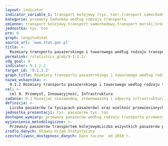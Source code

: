 ```yaml
---
layout: indicator
indicator_variable_1: transport kolejowy (tys. ton),transport samochodowy (tys. ton),transport morski (tys. ton),śródlądowy transport wodny (tys. ton),transport lotniczy (tys. ton)
kategorie: przewozy ładunków według rodzaju transportu
zmienne: transport kolejowy,transport samochodowy,transport morski,śródlądowy transport wodny,transport lotniczy
jednostka: tys. ton
pre: 0
graph: longitudinal
source_url: 'www.stat.gov.pl'
title: >-
  Rozmiary transportu pasażerskiego i towarowego według rodzaju transportu
permalink: /statistics_glob/9-1-2-2/
sdg_goal: 9
indicator: 9.1.2.2
target_id: '9.1.2.2'
graph_title: Rozmiary transportu pasażerskiego i towarowego według rodzaju transportu
nazwa_wskaznika: >-
  9.1.2 Rozmiary transportu pasażerskiego i towarowego według rodzaju transportu
cel: >-
  cel 9. Przemysł, Innowacyjność, Infrastruktura
zadanie: 9.1 Rozwijać niezawodną, zrównoważoną i odporną infrastrukturę dobrej jakości, w tym infrastrukturę regionalną i transgraniczną, wspierającą rozwój gospodarczy i dobrobyt ludzi. Zapewnić wszystkim ludziom równy dostęp do infrastruktury po przystępnej cenie.
definicja: >-
  Liczba pasażerów (w tysiącach pasażerów) oraz wielkość przewiezionych ładunków (w tysiącach ton) według rodzaju transportu.
jednostka_prezentacji: tys. pasażerów tys. ton
dostepne_wymiary: przewozy pasażerów według rodzaju transportu przewozy ładunków według rodzaju transportu
wyjasnienia_metodologiczne: >-
  Przewozy pasażerów transportem kolejowymLiczba wszystkich pasażerów przewiezionych na sieci kolei normalnotorowych i wąskotorowych pociągami osobowymi, pośpiesznymi i ekspresowymi (łącznie z pasażerami przewiezionymi w wagonach sypialnych i w wagonach z miejscami do leżenia) z biletami płatnymi oraz pasażerów korzystających z bezpłatnych przejazdów na podstawie odpowiednich przepisów w ramach komunikacji wewnętrznej i międzynarodowej. Przewozy pasażerów transportem samochodowymPrzewozy pasażerów taborem autobusowym to suma pasażerów przewiezionych w komunikacji krajowej i międzynarodowej autobusami w ramach komunikacji regularnej (tj. na podstawie rozkładu jazdy), regularnej specjalnej (np. przewozy pracownicze, szkolne) oraz w przewozach pozostałych (np. wycieczkowe). Dane o przewozach pasażerów transportem samochodowym nie obejmują przewozów osób taborem autobusowym przedsiębiorstw komunikacji miejskiej oraz taborem autobusowym będącym w transporcie samochodowym gospodarczym. Dane nie obejmują przewozów dokonywanych przez podmioty o liczbie pracujących do 9 osób. Przewozy ładunków morską flotą transportowąPrzewozy ładunków wykonane w rejsach zakończonych statkami własnymi i statkami dzierżawionymi pływającymi pod banderą polską i obcą. Obejmują przewozy ładunków wykonane we wszystkich relacjach, tj. przywożonych do portów polskich z portów obcych, wywożonych z portów polskich do portów obcych, przewożonych pomiędzy portami obcymi, przewożonych pomiędzy portami polskimi.Nie ujmuje się przewozów ładunków wykonanych statkami przekazanymi w czarter obcemu (zagranicznemu) armatorowi. Przewozy taborem żeglugi śródlądowejDane o przewozach taborem żeglugi śródlądowej odnoszą się do taboru będącego w eksploatacji polskich przedsiębiorstw żeglugi śródlądowej (łącznie z jednostkami pływającymi będącymi w dyspozycji przedsiębiorstw zagranicznych w okresie przerwy nawigacyjnej na polskich drogach wodnych) oraz od 2001 r. również podmiotów, których podstawowa działalność jest inna niż świadczenie tych usług. Dane o przewozach ładunków żeglugą śródlądową nie obejmują ładunków przewożonych w przesyłkach drobnych na statkach pasażerskich. Przewozy pasażerów taborem żeglugii śródlądowej obejmują również transport przybrzeżny. Przewozy pasażerów i ładunków transportem lotniczymDane o przewozach ładunków i pasażerów transportem lotniczym obejmują ładunki i pasażerów przewiezionych w lotach rozkładowych, dodatkowych i wynajętych (czarterowych) samolotami polskich przewoźników transportu lotniczego rozkładowego (transport pasażerów lub ładunków na stałych trasach i według stałych rozkładów lotów) oraz innych polskich przewoźników świadczących zarobkowo tego rodzaju usługi w komunikacji międzynarodowej i w komunikacji krajowej. Przewozy ładunków transportem kolejowymDane te obejmują sumę masy brutto wszystkich przesyłek handlowych i służbowych (tj. łącznie z wagą opakowań, a w przypadku przewozów w kontenerach również łącznie z wagą kontenerów) przewiezionych w wagonach towarowych w komunikacji wewnętrznej (krajowej) i międzynarodowej wszystkimi rodzajami pociągów. Dane nie obejmują przewozów manewrowych. Przewozy ładunków transportem samochodowymDane o przewozach ładunków transportem samochodowym dotyczą całego transportu samochodowego, tj. zarobkowego i gospodarczego w sektorze publicznym i prywatnym. Przez transport samochodowy zarobkowy rozumie się świadczenie usług przewozowych za opłatą, a przez transport samochodowy gospodarczy - wykonywanie przewozów ładunków na własne potrzeby, tj. bez opłaty (wliczanych w koszt przedsiębiorstwa). Dane częściowo szacunkowe. Przewozy ładunków transportem rurociągowymObejmują ropę naftową i produkty naftowe przetłoczone rurociągami magistralnymi na potrzeby wewnętrzne kraju (w tym z importu) i tranzytem przez terytorium kraju. Ilość ropy naftowej (produktów naftowych) ustala się jako sumę masy netto poszczególnych partii ropy (produktów) przyjętych do zbiorników odbiorcy za protokółami zdawczo-odbiorczymi.
zrodlo_danych: Główny Urząd Statystyczny
czestotliwosc_dostępnosc_danych: Dane roczne  od 2010 r.
---
```

